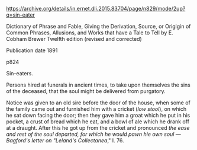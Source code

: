 https://archive.org/details/in.ernet.dli.2015.83704/page/n829/mode/2up?q=sin-eater

Dictionary of Phrase and Fable, Giving the Derivation, Source, or Origigin of Common Phrases, Allusions, and Works that have a Tale to Tell
by E. Cobham Brewer Twelfth edition (revised and corrected)

Publication date 1891

p824

Sin-eaters.

Persons hired at funerals in ancient times, to take upon themselves the sins of the deceased, that the soul might be delivered from purgatory.

Notice was given to an old sire before the door of the house, when some of the family came out and furnished him with a cricket (*low stool*), on which he sat down facing the door; then they gave him a groat which he put in his pocket, a crust of bread which he eat, and a bowl of ale which he drank off at a draught. After this he got up from the cricket and pronounced *the ease and rest of the soul departed, for which he would pawn hie own soul* — *Bagford's letter on "Leland's Collectanea*," I. 76.

